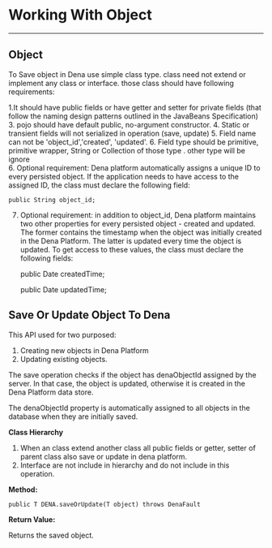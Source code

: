 # Working With Object #

----------

## Object ##
To Save object in Dena use simple class type. class need not extend or implement any class or interface. those class should have following requirements:

1.It should have public fields or have getter and setter for private fields (that follow the naming design patterns outlined in the JavaBeans Specification)
3. pojo should have default public, no-argument constructor. 
4. Static or transient fields will not serialized in operation (save, update)
5. Field name can not be 'object_id','created', 'updated'.
6. Field type should be primitive, primitive wrapper, String or Collection of those type . other type will be ignore  
6. Optional requirement: Dena platform automatically assigns a unique ID to every persisted object. If the application needs to have access to the assigned ID, the class must declare the following field: 

    public String object_id;

7. Optional requirement: in addition to object_id, Dena platform maintains two other properties for every persisted object - created and updated. The former contains the timestamp when the object was initially created in the Dena Platform. The latter is updated every time the object is updated. To get access to these values, the class must declare the following fields:
 
    public Date createdTime;

    public Date updatedTime;  
    

## Save Or Update Object To Dena ##

This API used for two purposed:

1. Creating new objects in Dena Platform
2. Updating existing objects.
 

The save operation checks if the object has denaObjectId assigned by the server. In that case, the object is updated, otherwise it is created in the Dena Platform data store. 

The denaObjectId property is automatically assigned to all objects in the database when they are initially saved. 

**Class Hierarchy**

1. When an class extend another class all public fields or getter, setter of parent class also save or update in dena platform.
2. Interface are not include in hierarchy and do not include in this operation.


**Method:**

    public T DENA.saveOrUpdate(T object) throws DenaFault

**Return Value:**

Returns the saved object.

